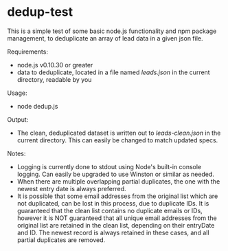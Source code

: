 # dedup-test
This is a simple test of some basic node.js functionality and npm package management, to deduplicate an array of lead data in a given json file.

Requirements:
 * node.js v0.10.30 or greater
 * data to deduplicate, located in a file named *leads.json* in the current directory, readable by you

Usage:
 * node dedup.js

Output:
 * The clean, deduplicated dataset is written out to *leads-clean.json* in the current directory. This can easily be changed to match updated specs.

Notes:
 * Logging is currently done to stdout using Node's built-in console logging. Can easily be upgraded to use Winston or similar as needed.
 * When there are multiple overlapping partial duplicates, the one with the newest entry date is always preferred.
 * It is possible that some email addresses from the original list which are not duplicated, can be lost in this process, due to duplicate IDs. It is guaranteed that the clean list contains no duplicate emails or IDs, however it is NOT guaranteed that all unique email addresses from the original list are retained in the clean list, depending on their entryDate and ID. The newest record is always retained in these cases, and all partial duplicates are removed.
